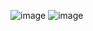 ![image](https://user-images.githubusercontent.com/86020448/191581471-74d242f7-7fcd-4dc5-86eb-128285d0369d.png)
![image](https://user-images.githubusercontent.com/86020448/191581511-7a280330-052c-4e17-924c-65c88690e0e0.png)
